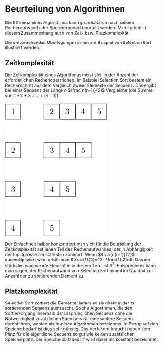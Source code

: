 # Beurteilung von Algorithmen

Die Effizienz eines Algorithmus kann grundsätzlich nach seinem
Rechenaufwand oder Speicherbedarf beurteilt werden. Man spricht in
diesem Zusammenhang auch von Zeit- bzw. Platzkomplexität.

Die entsprechenden Überlegungen sollen am Beispiel von Selection Sort
illustriert werden.

## Zeitkomplexität

Die Zeitkomplexität eines Algorithmus misst sich in der Anzahl der
erforderlichen Rechenoperationen. Im Beispiel Selection Sort besteht ein
Rechenschritt aus dem Vergleich zweier Elemente der Sequenz. 
Das ergibt bei einer Sequenz der Länge $n$ $\frac{n(n-1)}{2}$
Vergleiche (die Summe von $1+2+3+...+(n-1)$). 

![Visualisierung Vergleichsoperationen](../images/selection_sort_komplexity.svg)

Der Einfachheit halber
konzentriert man sich für die 
Beurteilung der Zeitkomplexität auf jenen Teil des Rechenaufwandes, der
in Abhängigkeit der Inputgrösse am stärksten zunimmt. Wenn
$\frac{n(n-1)}{2}$ ausmultipliziert wird, erhält man $\frac{1}{2}n^2 -
\frac{1}{2}n$. Das am stärksten wachsende Element in in diesem Term ist
$n^2$. Entsprechend kann man sagen, der Rechenaufwand von Selection Sort
nimmt im Quadrat zur Anzahl der zu sortierenden Element zu.

## Platzkomplexität

Selection Sort sortiert die Elemente, indem es sie direkt in der zu
sortierenden Sequenz austauscht. Solche Algorithmen, die den
Sortiervorgang innerhalb der ursprünglichen Sequenz ohne die
Notwendigkeit zusätzlichen Speichers für eine weitere Sequenz
durchführen, werden als *in-place* Algorithmen bezeichnet. In Bezug auf
den Speicherbedarf ist dies sehr günstig. Das Verfahren braucht neben
dem Platz für die eigentliche Sequenz so gut wie keinen zusätzlichen
Speicherplatz. Der Speicherplatzbedarf wird daher als konstant bezeichnet.

